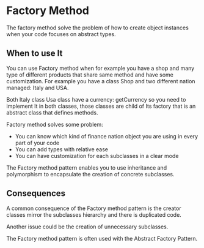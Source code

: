 # Factory Method

The factory method solve the problem of how to create object instances when your code focuses on abstract types.

## When to use It

You can use Factory method when for example you have a shop and many type of different products that share same method and have some customization.
For example you have a class Shop and two different nation managed: Italy and USA.

Both Italy class Usa class have a currency: getCurrency so you need to implement It in both classes, those classes are child of Its factory that is an abstract class that defines methods.

Factory method solves some problem:

* You can know which kind of finance nation object you are using in every part of your code
* You can add types with relative ease
* You can have customization for each subclasses in a clear mode

The Factory method pattern enables you to use inheritance and polymorphism to encapsulate the creation of concrete subclasses.      

## Consequences

A common consequence of the Factory method pattern is the creator classes mirror the subclasses hierarchy and there is duplicated code.

Another issue could be the creation of unnecessary subclasses.

The Factory method pattern is often used with the Abstract Factory Pattern. 